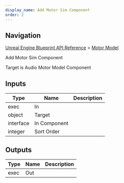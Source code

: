 ```yaml
---
display_name: Add Motor Sim Component
order: 2
---
```

## Navigation

[Unreal Engine Blueprint API Reference](https://dev.epicgames.com/documentation/en-us/unreal-engine/BlueprintAPI) > [Motor Model](https://dev.epicgames.com/documentation/en-us/unreal-engine/BlueprintAPI/MotorModel)

Add Motor Sim Component

Target is Audio Motor Model Component

## Inputs

| Type | Name | Description |
| --- | --- | --- |
| exec | In |  |
| object | Target |  |
| interface | In Component |  |
| integer | Sort Order |  |

## Outputs

| Type | Name | Description |
| --- | --- | --- |
| exec | Out |  |
